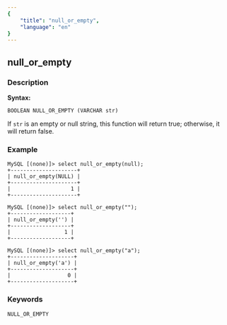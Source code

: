 ```yaml
---
{
    "title": "null_or_empty",
    "language": "en"
}
---
```


<!--
Licensed to the Apache Software Foundation (ASF) under one
or more contributor license agreements.  See the NOTICE file
distributed with this work for additional information
regarding copyright ownership.  The ASF licenses this file
to you under the Apache License, Version 2.0 (the
"License"); you may not use this file except in compliance
with the License.  You may obtain a copy of the License at

  http://www.apache.org/licenses/LICENSE-2.0

Unless required by applicable law or agreed to in writing,
software distributed under the License is distributed on an
"AS IS" BASIS, WITHOUT WARRANTIES OR CONDITIONS OF ANY
KIND, either express or implied.  See the License for the
specific language governing permissions and limitations
under the License.
-->

## null_or_empty
### Description
**Syntax:**

`BOOLEAN NULL_OR_EMPTY (VARCHAR str)`

If `str` is an empty or null string, this function will return true; otherwise, it will return false.

### Example

```
MySQL [(none)]> select null_or_empty(null);
+---------------------+
| null_or_empty(NULL) |
+---------------------+
|                   1 |
+---------------------+

MySQL [(none)]> select null_or_empty("");
+-------------------+
| null_or_empty('') |
+-------------------+
|                 1 |
+-------------------+

MySQL [(none)]> select null_or_empty("a");
+--------------------+
| null_or_empty('a') |
+--------------------+
|                  0 |
+--------------------+
```
### Keywords
    NULL_OR_EMPTY
